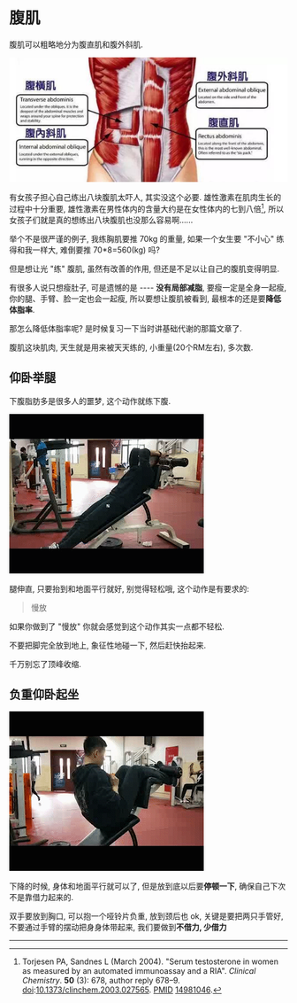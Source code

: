# 腹肌

腹肌可以粗略地分为腹直肌和腹外斜肌.

![](https://github.com/caoxuCarlos/a-fitness-guide-for-college-students/blob/master/images/abs.jpeg?raw=true)

有女孩子担心自己练出八块腹肌太吓人, 其实没这个必要. 雄性激素在肌肉生长的过程中十分重要, 雄性激素在男性体内的含量大约是在女性体内的七到八倍[^1], 所以女孩子们就是真的想练出八块腹肌也没那么容易啊......

举个不是很严谨的例子, 我练胸肌要推 70kg 的重量, 如果一个女生要 "不小心" 练得和我一样大, 难倒要推 70*8=560(kg) 吗?

但是想让光 "练" 腹肌, 虽然有改善的作用, 但还是不足以让自己的腹肌变得明显. 

有很多人说只想瘦肚子, 可是遗憾的是 ---- **没有局部减脂**, 要瘦一定是全身一起瘦, 你的腿、手臂、脸一定也会一起瘦, 所以要想让腹肌被看到, 最根本的还是要**降低体脂率**.

那怎么降低体脂率呢? 是时候复习一下当时讲基础代谢的那篇文章了.

腹肌这块肌肉, 天生就是用来被天天练的, 小重量(20个RM左右), 多次数. 

## 仰卧举腿

下腹脂肪多是很多人的噩梦, 这个动作就练下腹.

![](https://github.com/caoxuCarlos/a-fitness-guide-for-college-students/blob/master/images/action/abs/%E4%BB%B0%E5%8D%A7%E4%B8%BE%E8%85%BF.gif?raw=true)

腿伸直, 只要抬到和地面平行就好, 别觉得轻松哦, 这个动作是有要求的:

> 慢放

如果你做到了 "慢放" 你就会感觉到这个动作其实一点都不轻松.

不要把脚完全放到地上, 象征性地碰一下, 然后赶快抬起来.

千万别忘了顶峰收缩.

## 负重仰卧起坐

![](https://github.com/caoxuCarlos/a-fitness-guide-for-college-students/blob/master/images/action/abs/%E4%BB%B0%E5%8D%A7%E8%B5%B7%E5%9D%90.gif?raw=true)

下降的时候, 身体和地面平行就可以了, 但是放到底以后要**停顿一下**, 确保自己下次不是靠借力起来的.

双手要放到胸口, 可以抱一个哑铃片负重, 放到颈后也 ok, 关键是要把两只手管好, 不要通过手臂的摆动把身身体带起来, 我们要做到**不借力, 少借力** 

---

[^1]: Torjesen PA, Sandnes L (March 2004). "Serum testosterone in women as measured by an automated immunoassay and a RIA". *Clinical Chemistry*. **50** (3): 678, author reply 678–9. [doi](https://en.wikipedia.org/wiki/Digital_object_identifier):[10.1373/clinchem.2003.027565](https://doi.org/10.1373%2Fclinchem.2003.027565). [PMID](https://en.wikipedia.org/wiki/PubMed_Identifier) [14981046](https://www.ncbi.nlm.nih.gov/pubmed/14981046).

